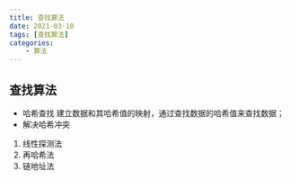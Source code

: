 ```yaml
---
title: 查找算法
date: 2021-03-10
tags: [查找算法]
categories: 
    - 算法
---
```


<style>
.center {
width: auto;
display: table;
margin - left: auto;
margin - right: auto;
}
// 图片居中
img {
position: relative;
left: 50%;
transform: translateX(-50%);
}
</style>

## 查找算法

- 哈希查找
建立数据和其哈希值的映射，通过查找数据的哈希值来查找数据；
- 解决哈希冲突

1. 线性探测法
2. 再哈希法
3. 链地址法
